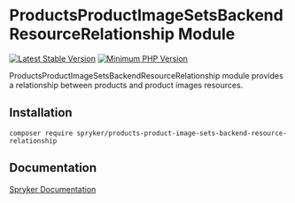 # ProductsProductImageSetsBackendResourceRelationship Module
[![Latest Stable Version](https://poser.pugx.org/spryker/products-product-image-sets-backend-resource-relationship/v/stable.svg)](https://packagist.org/packages/spryker/products-product-image-sets-backend-resource-relationship)
[![Minimum PHP Version](https://img.shields.io/badge/php-%3E%3D%208.0-8892BF.svg)](https://php.net/)

ProductsProductImageSetsBackendResourceRelationship module provides a relationship between products and product images resources.

## Installation

```
composer require spryker/products-product-image-sets-backend-resource-relationship
```

## Documentation

[Spryker Documentation](https://docs.spryker.com)
